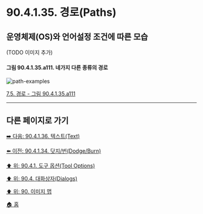 # 90.4.1.35. 경로(Paths)
## 운영체제(OS)와 언어설정 조건에 따른 모습
(TODO 이미지 추가)

#### 그림 90.4.1.35.a111. 네가지 다른 종류의 경로
![path-examples](https://github.com/wonder13662/gimp/assets/15767104/ede51131-8fdf-403f-a64c-62e98272841a)

[7.5. 경로 - 그림 90.4.1.35.a111]()

***

## 다른 페이지로 가기

[➡️ 다음: 90.4.1.36. 텍스트(Text)](./90-04-01-tool_optionsx-36-text.md)

[⬅️ 이전: 90.4.1.34. 닷지/번(Dodge/Burn)](./90-04-01-tool_optionsx-34-dodge_burn.md)

[⬆️ 위: 90.4.1. 도구 옵션(Tool Options)](./90-04-01-tool_options.md)

[⬆️ 위: 90.4. 대화상자(Dialogs)](./90-04-00-dialogs.md)

[⬆️ 위: 90. 이미지 맵](./90-00-image-map.md)

[🏠 홈](./00-home.md)
